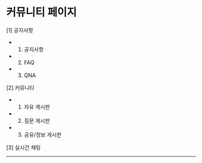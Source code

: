 # 커뮤니티 페이지
[1] 공지사항

- 1. 공지사항
- 2. FAQ
- 3. QNA


[2] 커뮤니티

- 1. 자유 게시판
- 2. 질문 게시판
- 3. 공유/정보 게시판


[3] 실시간 채팅

***
